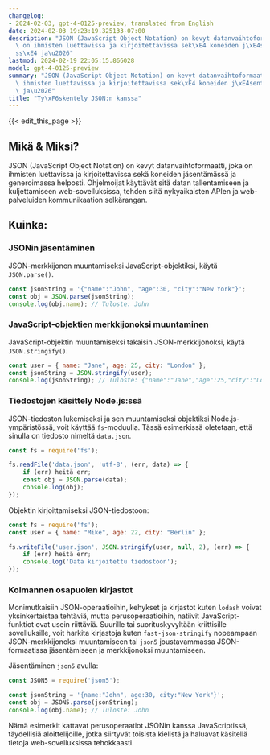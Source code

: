 ```yaml
---
changelog:
- 2024-02-03, gpt-4-0125-preview, translated from English
date: 2024-02-03 19:23:19.325133-07:00
description: "JSON (JavaScript Object Notation) on kevyt datanvaihtoformaatti, joka\
  \ on ihmisten luettavissa ja kirjoitettavissa sek\xE4 koneiden j\xE4sent\xE4m\xE4\
  ss\xE4 ja\u2026"
lastmod: 2024-02-19 22:05:15.866028
model: gpt-4-0125-preview
summary: "JSON (JavaScript Object Notation) on kevyt datanvaihtoformaatti, joka on\
  \ ihmisten luettavissa ja kirjoitettavissa sek\xE4 koneiden j\xE4sent\xE4m\xE4ss\xE4\
  \ ja\u2026"
title: "Ty\xF6skentely JSON:n kanssa"
---
```


{{< edit_this_page >}}

## Mikä & Miksi?

JSON (JavaScript Object Notation) on kevyt datanvaihtoformaatti, joka on ihmisten luettavissa ja kirjoitettavissa sekä koneiden jäsentämässä ja generoimassa helposti. Ohjelmoijat käyttävät sitä datan tallentamiseen ja kuljettamiseen web-sovelluksissa, tehden siitä nykyaikaisten APIen ja web-palveluiden kommunikaation selkärangan.

## Kuinka:

### JSONin jäsentäminen
JSON-merkkijonon muuntamiseksi JavaScript-objektiksi, käytä `JSON.parse()`.

```javascript
const jsonString = '{"name":"John", "age":30, "city":"New York"}';
const obj = JSON.parse(jsonString);
console.log(obj.name); // Tuloste: John
```

### JavaScript-objektien merkkijonoksi muuntaminen
JavaScript-objektin muuntamiseksi takaisin JSON-merkkijonoksi, käytä `JSON.stringify()`.

```javascript
const user = { name: "Jane", age: 25, city: "London" };
const jsonString = JSON.stringify(user);
console.log(jsonString); // Tuloste: {"name":"Jane","age":25,"city":"London"}
```

### Tiedostojen käsittely Node.js:ssä
JSON-tiedoston lukemiseksi ja sen muuntamiseksi objektiksi Node.js-ympäristössä, voit käyttää `fs`-moduulia. Tässä esimerkissä oletetaan, että sinulla on tiedosto nimeltä `data.json`.

```javascript
const fs = require('fs');

fs.readFile('data.json', 'utf-8', (err, data) => {
    if (err) heitä err;
    const obj = JSON.parse(data);
    console.log(obj);
});
```

Objektin kirjoittamiseksi JSON-tiedostoon:

```javascript
const fs = require('fs');
const user = { name: "Mike", age: 22, city: "Berlin" };

fs.writeFile('user.json', JSON.stringify(user, null, 2), (err) => {
    if (err) heitä err;
    console.log('Data kirjoitettu tiedostoon');
});
```

### Kolmannen osapuolen kirjastot
Monimutkaisiin JSON-operaatioihin, kehykset ja kirjastot kuten `lodash` voivat yksinkertaistaa tehtäviä, mutta perusoperaatioihin, natiivit JavaScript-funktiot ovat usein riittäviä. Suurille tai suorituskyvyltään kriittisille sovelluksille, voit harkita kirjastoja kuten `fast-json-stringify` nopeampaan JSON-merkkijonoksi muuntamiseen tai `json5` joustavammassa JSON-formaatissa jäsentämiseen ja merkkijonoksi muuntamiseen.

Jäsentäminen `json5` avulla:
```javascript
const JSON5 = require('json5');

const jsonString = '{name:"John", age:30, city:"New York"}';
const obj = JSON5.parse(jsonString);
console.log(obj.name); // Tuloste: John
```

Nämä esimerkit kattavat perusoperaatiot JSONin kanssa JavaScriptissä, täydellisiä aloittelijoille, jotka siirtyvät toisista kielistä ja haluavat käsitellä tietoja web-sovelluksissa tehokkaasti.
